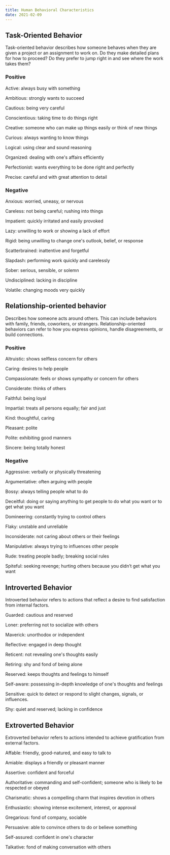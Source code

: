 ```yaml
---
title: Human Behavioral Characteristics
date: 2021-02-09
---
```


## Task-Oriented Behavior

Task-oriented behavior describes how someone behaves when they are given a project or an assignment to work on. Do they make detailed plans for how to proceed? Do they prefer to jump right in and see where the work takes them?

### Positive

Active: always busy with something

Ambitious: strongly wants to succeed

Cautious: being very careful

Conscientious: taking time to do things right

Creative: someone who can make up things easily or think of new things

Curious: always wanting to know things

Logical: using clear and sound reasoning

Organized: dealing with one's affairs efficiently

Perfectionist: wants everything to be done right and perfectly

Precise: careful and with great attention to detail

### Negative

Anxious: worried, uneasy, or nervous

Careless: not being careful; rushing into things

Impatient: quickly irritated and easily provoked

Lazy: unwilling to work or showing a lack of effort

Rigid: being unwilling to change one's outlook, belief, or response

Scatterbrained: inattentive and forgetful

Slapdash: performing work quickly and carelessly

Sober: serious, sensible, or solemn

Undisciplined: lacking in discipline

Volatile: changing moods very quickly

## Relationship-oriented behavior

Describes how someone acts around others. This can include behaviors with family, friends, coworkers, or strangers. Relationship-oriented behaviors can refer to how you express opinions, handle disagreements, or build connections.


### Positive

Altruistic: shows selfless concern for others

Caring: desires to help people

Compassionate: feels or shows sympathy or concern for others

Considerate: thinks of others

Faithful: being loyal

Impartial: treats all persons equally; fair and just

Kind: thoughtful, caring

Pleasant: polite

Polite: exhibiting good manners

Sincere: being totally honest

### Negative

Aggressive: verbally or physically threatening

Argumentative: often arguing with people

Bossy: always telling people what to do

Deceitful: doing or saying anything to get people to do what you want or to get what you want

Domineering: constantly trying to control others

Flaky: unstable and unreliable

Inconsiderate: not caring about others or their feelings

Manipulative: always trying to influences other people

Rude: treating people badly; breaking social rules

Spiteful: seeking revenge; hurting others because you didn’t get what you want

## Introverted Behavior

Introverted behavior refers to actions that reflect a desire to find satisfaction from internal factors.

Guarded: cautious and reserved

Loner: preferring not to socialize with others

Maverick: unorthodox or independent

Reflective: engaged in deep thought

Reticent: not revealing one's thoughts easily

Retiring: shy and fond of being alone

Reserved: keeps thoughts and feelings to himself

Self-aware: possessing in-depth knowledge of one's thoughts and feelings

Sensitive: quick to detect or respond to slight changes, signals, or influences.

Shy: quiet and reserved; lacking in confidence

## Extroverted Behavior

Extroverted behavior refers to actions intended to achieve gratification from external factors.

Affable: friendly, good-natured, and easy to talk to

Amiable: displays a friendly or pleasant manner

Assertive: confident and forceful

Authoritative: commanding and self-confident; someone who is likely to be respected or obeyed

Charismatic: shows a compelling charm that inspires devotion in others

Enthusiastic: showing intense excitement, interest, or approval

Gregarious: fond of company, sociable

Persuasive: able to convince others to do or believe something

Self-assured: confident in one's character

Talkative: fond of making conversation with others